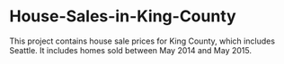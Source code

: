 # House-Sales-in-King-County
This project contains house sale prices for King County, which includes Seattle. It includes homes sold between May 2014 and May 2015.
